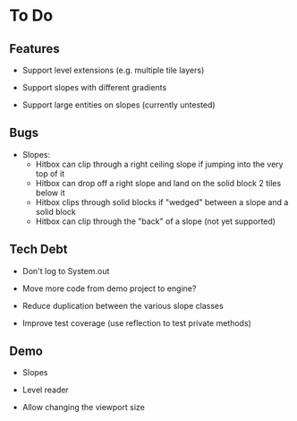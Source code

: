 # To Do

## Features

 - Support level extensions (e.g. multiple tile layers)

 - Support slopes with different gradients

 - Support large entities on slopes (currently untested)

## Bugs

 - Slopes:
    - Hitbox can clip through a right ceiling slope if jumping into the very top of it
    - Hitbox can drop off a right slope and land on the solid block 2 tiles below it
    - Hitbox clips through solid blocks if "wedged" between a slope and a solid block
    - Hitbox can clip through the "back" of a slope (not yet supported)

## Tech Debt

 - Don't log to System.out

 - Move more code from demo project to engine?

 - Reduce duplication between the various slope classes

 - Improve test coverage (use reflection to test private methods)

## Demo

 - Slopes

 - Level reader

 - Allow changing the viewport size
